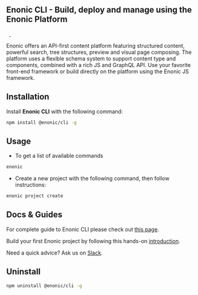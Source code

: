 
## Enonic CLI - Build, deploy and manage using the Enonic Platform

<p align="left">
  <img alt="" src="https://img.shields.io/npm/v/@enonic/cli?style=flat">
  <img alt="" src="https://img.shields.io/npm/l/@enonic/cli.svg?style=flat">
  <a aria-label="Join the Enonic community on Slack" href="https://slack.enonic.com/">
    <img alt="" src="https://img.shields.io/badge/Join%20Slack-f03e2f?logo=Slack&style=flat">
  </a>
  <a aria-label="Follow Enonic on Twitter" href="https://twitter.com/enonichq">
    <img alt="" src="https://img.shields.io/twitter/follow/enonichq?style=flat&color=blue">
  </a>
</p>

Enonic offers an API-first content platform featuring structured content, powerful search, tree structures, preview and visual page composing. The platform uses a flexible schema system to support content type and components, combined with a rich JS and GraphQL API. Use your favorite front-end framework or build directly on the platform using the Enonic JS framework.

## Installation

Install **Enonic CLI** with the following command:

```bash
npm install @enonic/cli -g
```

## Usage

* To get a list of available commands

```bash
enonic
```

* Create a new project with the following command, then follow instructions:

```bash
enonic project create
```

## Docs & Guides

For complete guide to Enonic CLI please check out [this page](https://developer.enonic.com/docs/enonic-cli/).

Build your first Enonic project by following this hands-on [introduction](https://developer.enonic.com/start).

Need a quick advice? Ask us on [Slack](https://slack.enonic.com/).

## Uninstall

```bash
npm uninstall @enonic/cli -g
```
